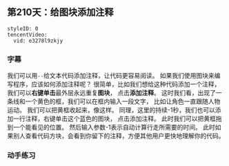 ## 第210天：给图块添加注释




```@TencentVideo
styleID: 0
tencentVideo:
  vid: e3278l9zkjy

```


### 字幕

我们可以用`--`给文本代码添加注释，让代码更容易阅读。
如果我们使用图块来编写程序，应该如何添加注释呢？
很简单，比如我们想给这种代码添加一个注释，我们可以**右键单击**最外层永远重复**图块**，
点击**添加注释**。
这时我们看，出现了一条线和一个黄色的框，我们可以在框内输入一段文字，
比如让角色一直跟随人物运动。
我们可以把黄框收起来，像这样。
同理，这里的持续-1秒，我们也可以添加一行注释，右键单击这个蓝色的图块，
点击添加注释。
此时我们可以把黄框拖到一个能看见的位置。
然后输入参数-1表示自动计算行走所需要的时间。
此时如果别人查看代码方块，会看到你留下的注释，方便其他用户更快地理解你的代码。

### 动手练习